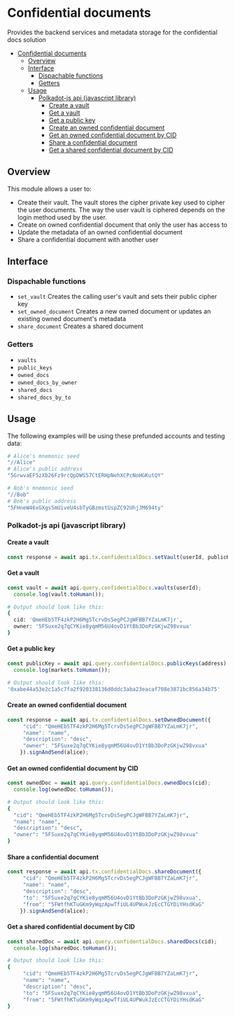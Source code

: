 # Confidential documents
Provides the backend services and metadata storage for the confidential docs solution

- [Confidential documents](#confidential-documents)
  - [Overview](#overview)
  - [Interface](#interface)
    - [Dispachable functions](#dispachable-functions)
    - [Getters](#getters)
  - [Usage](#usage)
    - [Polkadot-js api (javascript library)](#polkadot-js-api-javascript-library)
      - [Create a vault](#create-a-vault)
      - [Get a vault](#get-a-vault)
      - [Get a public key](#get-a-public-key)
      - [Create an owned confidential document](#create-an-owned-confidential-document)
      - [Get an owned confidential document by CID](#get-an-owned-confidential-document-by-cid)
      - [Share a confidential document](#share-a-confidential-document)
      - [Get a shared confidential document by CID](#get-a-shared-confidential-document-by-cid)
## Overview

This module allows a user to: 
- Create their vault. The vault stores the cipher private key used to cipher the user documents. The way the user vault is ciphered depends on the login method used by the user.
- Create on owned confidential document that only the user has access to
- Update the metadata of an owned confidential document
- Share a confidential document with another user

## Interface

### Dispachable functions
- `set_vault` Creates the calling user's vault and sets their public cipher key
- `set_owned_document` Creates a new owned document or updates an existing owned document's metadata
-  `share_document` Creates a shared document

### Getters
- `vaults`
- `public_keys`
- `owned_docs`
- `owned_docs_by_owner`
- `shared_docs`
- `shared_docs_by_to`

## Usage

The following examples will be using these prefunded accounts and testing data:

```bash
# Alice's mnemonic seed
"//Alice"
# Alice's public address 
"5GrwvaEF5zXb26Fz9rcQpDWS57CtERHpNehXCPcNoHGKutQY"

# Bob's mnemonic seed
"//Bob"
# Bob's public address
"5FHneW46xGXgs5mUiveU4sbTyGBzmstUspZC92UhjJM694ty"
```

### Polkadot-js api (javascript library)

#### Create a vault
```js
const response = await api.tx.confidentialDocs.setVault(userId, publicKey, cid).signAndSend(alice);
```

#### Get a vault
```js
const vault = await api.query.confidentialDocs.vaults(userId);
  console.log(vault.toHuman());
```
```bash
# Output should look like this: 
{ 
  cid: 'QmeHEb5TF4zkP2H6Mg5TcrvDs5egPCJgWFBB7YZaLmK7jr',
  owner: '5FSuxe2q7qCYKie8yqmM56U4ovD1YtBb3DoPzGKjwZ98vxua'
}
```

#### Get a public key
```js
const publicKey = await api.query.confidentialDocs.publicKeys(address);
  console.log(markets.toHuman());
```
```bash
# Output should look like this: 
'0xabe44a53e2c1a5c7fa2f920338136d0ddc3aba23eacaf708e3871bc856a34b75'
```

#### Create an owned confidential document
```js
const response = await api.tx.confidentialDocs.setOwnedDocument({
     "cid": "QmeHEb5TF4zkP2H6Mg5TcrvDs5egPCJgWFBB7YZaLmK7jr",
     "name": "name",
     "description": "desc",
     "owner": "5FSuxe2q7qCYKie8yqmM56U4ovD1YtBb3DoPzGKjwZ98vxua"
    }).signAndSend(alice);
```

#### Get an owned confidential document by CID
```js
const ownedDoc = await api.query.confidentialDocs.ownedDocs(cid);
  console.log(ownedDoc.toHuman());
```
```bash
# Output should look like this: 
{
  "cid": "QmeHEb5TF4zkP2H6Mg5TcrvDs5egPCJgWFBB7YZaLmK7jr",
  "name": "name",
  "description": "desc",
  "owner": "5FSuxe2q7qCYKie8yqmM56U4ovD1YtBb3DoPzGKjwZ98vxua"
}
```

#### Share a confidential document
```js
const response = await api.tx.confidentialDocs.shareDocument({
     "cid": "QmeHEb5TF4zkP2H6Mg5TcrvDs5egPCJgWFBB7YZaLmK7jr",
     "name": "name",
     "description": "desc",
     "to": "5FSuxe2q7qCYKie8yqmM56U4ovD1YtBb3DoPzGKjwZ98vxua",
     "from": "5FWtfhKTuGKm9yWqzApwTfiUL4UPWukJzEcCTGYDiYHsdKaG"
    }).signAndSend(alice);
```

#### Get a shared confidential document by CID
```js
const sharedDoc = await api.query.confidentialDocs.sharedDocs(cid);
  console.log(sharedDoc.toHuman());
```
```bash
# Output should look like this: 
{
     "cid": "QmeHEb5TF4zkP2H6Mg5TcrvDs5egPCJgWFBB7YZaLmK7jr",
     "name": "name",
     "description": "desc",
     "to": "5FSuxe2q7qCYKie8yqmM56U4ovD1YtBb3DoPzGKjwZ98vxua",
     "from": "5FWtfhKTuGKm9yWqzApwTfiUL4UPWukJzEcCTGYDiYHsdKaG"
}
```